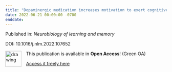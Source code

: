 ```yaml
---
title: "Dopaminergic medication increases motivation to exert cognitive control by reducing subjective effort costs in Parkinson's patients."
date: 2022-06-21 00:00:00 -0700
enddate:
---
```


Published in: *Neurobiology of learning and memory*

DOI: 10.1016/j.nlm.2022.107652

<img src="https://upload.wikimedia.org/wikipedia/commons/thumb/7/77/Open_Access_logo_PLoS_transparent.svg/800px-Open_Access_logo_PLoS_transparent.svg.png" alt="drawing" width="50" align="left"/> &nbsp;&nbsp;&nbsp;This publication is available in **Open Access**! (Green OA)

&nbsp;&nbsp;&nbsp;[Access it freely here](https://doi.org/10.1101/2022.02.07.22270623
)

